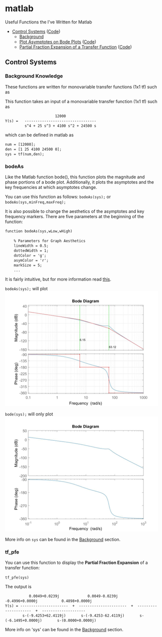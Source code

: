 # matlab

Useful Functions the I've Written for Matlab

  - [Control Systems](#control-systems) ([Code](https://github.com/jobertol/matlab/blob/master/Controls%20Systems))
    - [Background](#background-knowledge)
    - [Plot Asymptotes on Bode Plots](#bodeAs) ([Code](https://github.com/jobertol/matlab/blob/master/Controls%20Systems/bodeAs.m))
    - [Partial Fraction Expansion of a Transfer Function](#tf_pfe) ([Code](https://github.com/jobertol/matlab/blob/master/Controls%20Systems/tf_pfe.m))
  

## Control Systems


### Background Knowledge

These functions are written for monovariable transfer functions (1x1 tf) such as

This function takes an input of a monovariable transfer function (1x1 tf) such as

```
                       12000
Y(s) =   ---------------------------------
         s^4 + 25 s^3 + 4100 s^2 + 24500 s
```

which can be defined in matlab as

```
num = [12000];
den = [1 25 4100 24500 0];
sys = tf(num,den);
```



### bodeAs

Like the Matlab function bode(), this function plots the magnitude and phase portions of a bode plot.
Additionally, it plots the asymptotes and the key frequencies at which asymptotes change.

You can use this function as follows:
`bodeAs(sys);` or `bodeAs(sys,minFreq,maxFreq);`

It is also possible to change the aesthetics of the asymptotes and key frequency markers.
There are five parameters at the beginning of the function:

```
function bodeAs(sys,wLow,wHigh)

    % Parameters for Graph Aesthetics
    lineWidth = 0.5;
    dottedWidth = 1;
    dotColor = 'g';
    asymColor = 'r';
    markSize = 5;
    ...
```

It is fairly intuitive, but for more information read [this](https://www.mathworks.com/help/matlab/ref/linespec.html).

`bodeAs(sys);` will plot
![Image of bodeAs plot](https://github.com/jobertol/matlab/blob/master/Images/bodeAsPlot.jpg)


`bode(sys);` will only plot
![Image of bode plot](https://github.com/jobertol/matlab/blob/master/Images/bodePlot.jpg)

More info on `sys` can be found in the [Background](#background-knowledge) section.



### tf_pfe

You can use this function to display the **Partial Fraction Expansion** of a transfer function:

`
tf_pfe(sys)
`

The output is 

```
           0.0049+0.0239j             0.0049-0.0239j            -0.4996+0.0000j           0.4898+0.0000j   
Y(s) = ----------------------  +  ----------------------  +  ---------------------  +  --------------------
        s-(-9.4253+62.4119j)       s-(-9.4253-62.4119j)       s-(-6.1495+0.0000j)       s-(0.0000+0.0000j) 
```

More info on 'sys' can be found in the [Background](#background-knowledge) section.
